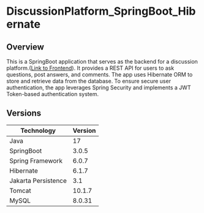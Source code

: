 # DiscussionPlatform_SpringBoot_Hibernate

## Overview
This is a SpringBoot application that serves as the backend for a discussion platform.([Link to Frontend](https://github.com/JasonPauldj/DiscussionPlatform_ReactJS)). It provides a REST API for users to ask questions, post answers, and comments. The app uses Hibernate ORM to store and retrieve data from the database. To ensure secure user authentication, the app leverages Spring Security and implements a JWT Token-based authentication system.

## Versions

| Technology | Version |
| --- | ----------- |
| Java | 17 |
| SpringBoot | 3.0.5 |
| Spring Framework | 6.0.7 |
| Hibernate | 6.1.7 |
| Jakarta Persistence | 3.1 |
| Tomcat | 10.1.7 |
| MySQL | 8.0.31 |


